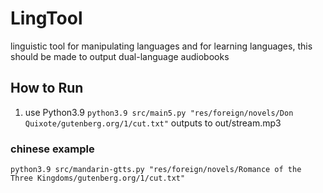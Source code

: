 # LingTool
linguistic tool for manipulating languages and for learning languages, this should be made to output dual-language audiobooks

## How to Run
1. use Python3.9
`python3.9 src/main5.py "res/foreign/novels/Don Quixote/gutenberg.org/1/cut.txt"`
outputs to out/stream.mp3

### chinese example
`python3.9 src/mandarin-gtts.py "res/foreign/novels/Romance of the Three Kingdoms/gutenberg.org/1/cut.txt"`
